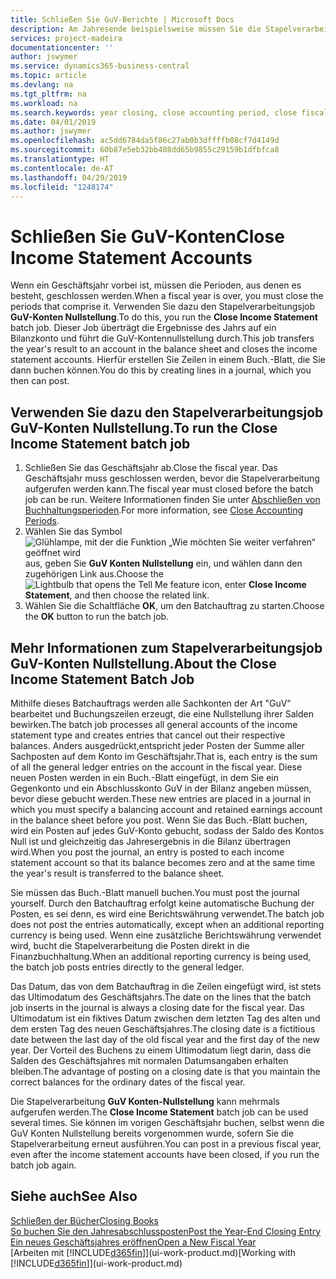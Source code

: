 ```yaml
---
title: Schließen Sie GuV-Berichte | Microsoft Docs
description: Am Jahresende beispielsweise müssen Sie die Stapelverarbeitung "GuV-Konten Nullstellung" laufen lassen, um die Buchhaltungsperioden zu schließen, aus der sich das Geschäftsjahr zusammensetzt.
services: project-madeira
documentationcenter: ''
author: jswymer
ms.service: dynamics365-business-central
ms.topic: article
ms.devlang: na
ms.tgt_pltfrm: na
ms.workload: na
ms.search.keywords: year closing, close accounting period, close fiscal year, bank account detailed trial balance
ms.date: 04/01/2019
ms.author: jswymer
ms.openlocfilehash: ac5dd6784da5f86c27ab0b3dffffb08cf7d4149d
ms.sourcegitcommit: 60b87e5eb32bb408dd65b9855c29159b1dfbfca8
ms.translationtype: HT
ms.contentlocale: de-AT
ms.lasthandoff: 04/29/2019
ms.locfileid: "1248174"
---
```

# <a name="close-income-statement-accounts"></a><span data-ttu-id="96b43-103">Schließen Sie GuV-Konten</span><span class="sxs-lookup"><span data-stu-id="96b43-103">Close Income Statement Accounts</span></span>
<span data-ttu-id="96b43-104">Wenn ein Geschäftsjahr vorbei ist, müssen die Perioden, aus denen es besteht, geschlossen werden.</span><span class="sxs-lookup"><span data-stu-id="96b43-104">When a fiscal year is over, you must close the periods that comprise it.</span></span> <span data-ttu-id="96b43-105">Verwenden Sie dazu den Stapelverarbeitungsjob **GuV-Konten Nullstellung**.</span><span class="sxs-lookup"><span data-stu-id="96b43-105">To do this, you run the **Close Income Statement** batch job.</span></span> <span data-ttu-id="96b43-106">Dieser Job überträgt die Ergebnisse des Jahrs auf ein Bilanzkonto und führt die GuV-Kontennullstellung durch.</span><span class="sxs-lookup"><span data-stu-id="96b43-106">This job transfers the year's result to an account in the balance sheet and closes the income statement accounts.</span></span> <span data-ttu-id="96b43-107">Hierfür erstellen Sie Zeilen in einem Buch.-Blatt, die Sie dann buchen können.</span><span class="sxs-lookup"><span data-stu-id="96b43-107">You do this by creating lines in a journal, which you then can post.</span></span>

## <a name="to-run-the-close-income-statement-batch-job"></a><span data-ttu-id="96b43-108">Verwenden Sie dazu den Stapelverarbeitungsjob GuV-Konten Nullstellung.</span><span class="sxs-lookup"><span data-stu-id="96b43-108">To run the Close Income Statement batch job</span></span>
1. <span data-ttu-id="96b43-109">Schließen Sie das Geschäftsjahr ab.</span><span class="sxs-lookup"><span data-stu-id="96b43-109">Close the fiscal year.</span></span> <span data-ttu-id="96b43-110">Das Geschäftsjahr muss geschlossen werden, bevor die Stapelverarbeitung aufgerufen werden kann.</span><span class="sxs-lookup"><span data-stu-id="96b43-110">The fiscal year must closed before the batch job can be run.</span></span> <span data-ttu-id="96b43-111">Weitere Informationen finden Sie unter [Abschließen von Buchhaltungsperioden](year-close-account-periods.md).</span><span class="sxs-lookup"><span data-stu-id="96b43-111">For more information, see [Close Accounting Periods](year-close-account-periods.md).</span></span>
2. <span data-ttu-id="96b43-112">Wählen Sie das Symbol ![Glühlampe, mit der die Funktion „Wie möchten Sie weiter verfahren“ geöffnet wird](media/ui-search/search_small.png "Wie möchten Sie weiter verfahren?") aus, geben Sie **GuV Konten Nullstellung** ein, und wählen dann den zugehörigen Link aus.</span><span class="sxs-lookup"><span data-stu-id="96b43-112">Choose the ![Lightbulb that opens the Tell Me feature](media/ui-search/search_small.png "Tell me what you want to do") icon, enter **Close Income Statement**, and then choose the related link.</span></span>
3. <span data-ttu-id="96b43-113">Wählen Sie die Schaltfläche **OK**, um den Batchauftrag zu starten.</span><span class="sxs-lookup"><span data-stu-id="96b43-113">Choose the **OK** button to run the batch job.</span></span>

## <a name="about-the-close-income-statement-batch-job"></a><span data-ttu-id="96b43-114">Mehr Informationen zum Stapelverarbeitungsjob GuV-Konten Nullstellung.</span><span class="sxs-lookup"><span data-stu-id="96b43-114">About the Close Income Statement Batch Job</span></span>
<span data-ttu-id="96b43-115">Mithilfe dieses Batchauftrags werden alle Sachkonten der Art "GuV" bearbeitet und Buchungszeilen erzeugt, die eine Nullstellung ihrer Salden bewirken.</span><span class="sxs-lookup"><span data-stu-id="96b43-115">The batch job processes all general accounts of the income statement type and creates entries that cancel out their respective balances.</span></span> <span data-ttu-id="96b43-116">Anders ausgedrückt,entspricht jeder Posten der Summe aller Sachposten auf dem Konto im Geschäftsjahr.</span><span class="sxs-lookup"><span data-stu-id="96b43-116">That is, each entry is the sum of all the general ledger entries on the account in the fiscal year.</span></span> <span data-ttu-id="96b43-117">Diese neuen Posten werden in ein Buch.-Blatt eingefügt, in dem Sie ein Gegenkonto und ein Abschlusskonto GuV in der Bilanz angeben müssen, bevor diese gebucht werden.</span><span class="sxs-lookup"><span data-stu-id="96b43-117">These new entries are placed in a journal in which you must specify a balancing account and retained earnings account in the balance sheet before you post.</span></span> <span data-ttu-id="96b43-118">Wenn Sie das Buch.-Blatt buchen, wird ein Posten auf jedes GuV-Konto gebucht, sodass der Saldo des Kontos Null ist und gleichzeitig das Jahresergebnis in die Bilanz übertragen wird.</span><span class="sxs-lookup"><span data-stu-id="96b43-118">When you post the journal, an entry is posted to each income statement account so that its balance becomes zero and at the same time the year's result is transferred to the balance sheet.</span></span>

<span data-ttu-id="96b43-119">Sie müssen das Buch.-Blatt manuell buchen.</span><span class="sxs-lookup"><span data-stu-id="96b43-119">You must post the journal yourself.</span></span> <span data-ttu-id="96b43-120">Durch den Batchauftrag erfolgt keine automatische Buchung der Posten, es sei denn, es wird eine Berichtswährung verwendet.</span><span class="sxs-lookup"><span data-stu-id="96b43-120">The batch job does not post the entries automatically, except when an additional reporting currency is being used.</span></span> <span data-ttu-id="96b43-121">Wenn eine zusätzliche Berichtswährung verwendet wird, bucht die Stapelverarbeitung die Posten direkt in die Finanzbuchhaltung.</span><span class="sxs-lookup"><span data-stu-id="96b43-121">When an additional reporting currency is being used, the batch job posts entries directly to the general ledger.</span></span>

<span data-ttu-id="96b43-122">Das Datum, das von dem Batchauftrag in die Zeilen eingefügt wird, ist stets das Ultimodatum des Geschäftsjahrs.</span><span class="sxs-lookup"><span data-stu-id="96b43-122">The date on the lines that the batch job inserts in the journal is always a closing date for the fiscal year.</span></span> <span data-ttu-id="96b43-123">Das Ultimodatum ist ein fiktives Datum zwischen dem letzten Tag des alten und dem ersten Tag des neuen Geschäftsjahres.</span><span class="sxs-lookup"><span data-stu-id="96b43-123">The closing date is a fictitious date between the last day of the old fiscal year and the first day of the new year.</span></span> <span data-ttu-id="96b43-124">Der Vorteil des Buchens zu einem Ultimodatum liegt darin, dass die Salden des Geschäftsjahres mit normalen Datumsangaben erhalten bleiben.</span><span class="sxs-lookup"><span data-stu-id="96b43-124">The advantage of posting on a closing date is that you maintain the correct balances for the ordinary dates of the fiscal year.</span></span>

<span data-ttu-id="96b43-125">Die Stapelverarbeitung **GuV Konten-Nullstellung** kann mehrmals aufgerufen werden.</span><span class="sxs-lookup"><span data-stu-id="96b43-125">The **Close Income Statement** batch job can be used several times.</span></span> <span data-ttu-id="96b43-126">Sie können im vorigen Geschäftsjahr buchen, selbst wenn die GuV Konten Nullstellung bereits vorgenommen wurde, sofern Sie die Stapelverarbeitung erneut ausführen.</span><span class="sxs-lookup"><span data-stu-id="96b43-126">You can post in a previous fiscal year, even after the income statement accounts have been closed, if you run the batch job again.</span></span>

## <a name="see-also"></a><span data-ttu-id="96b43-127">Siehe auch</span><span class="sxs-lookup"><span data-stu-id="96b43-127">See Also</span></span>
[<span data-ttu-id="96b43-128">Schließen der Bücher</span><span class="sxs-lookup"><span data-stu-id="96b43-128">Closing Books</span></span>](year-close-books.md)  
[<span data-ttu-id="96b43-129">So buchen Sie den Jahresabschlussposten</span><span class="sxs-lookup"><span data-stu-id="96b43-129">Post the Year-End Closing Entry</span></span>](year-how-post-year-end-close-entry.md)  
[<span data-ttu-id="96b43-130">Ein neues Geschäftsjahres eröffnen</span><span class="sxs-lookup"><span data-stu-id="96b43-130">Open a New Fiscal Year</span></span>](finance-how-open-new-fiscal-year.md)  
<span data-ttu-id="96b43-131">[Arbeiten mit [!INCLUDE[d365fin](includes/d365fin_md.md)]](ui-work-product.md)</span><span class="sxs-lookup"><span data-stu-id="96b43-131">[Working with [!INCLUDE[d365fin](includes/d365fin_md.md)]](ui-work-product.md)</span></span>
